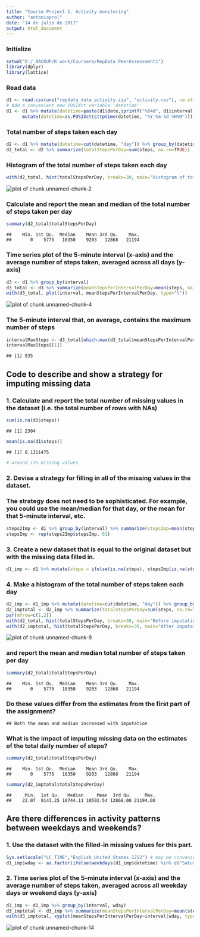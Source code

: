 ```yaml
---
title: "Course Project 1. Activity monitoring"
author: "antonioprol"
date: "14 de julio de 2017"
output: html_document
---
```




### Initialize

```r
setwd("D:/_BACKUP/R_work/Coursera/RepData_PeerAssessment1")
library(dplyr)
library(lattice)
```

### Read data

```r
d1 <- read.csv(unz("repdata_data_activity.zip", "activity.csv"), na.strings = "NA", stringsAsFactors = FALSE)
# Add a convenient new POSIXct variable 'datetime'
d1 <- d1 %>% mutate(datetime=paste(d1$date,sprintf("%04d", d1$interval),sep=" ")) %>%
      mutate(datetime=as.POSIXct(strptime(datetime, "%Y-%m-%d %H%M")))
```

### Total number of steps taken each day

```r
d2 <- d1 %>% mutate(datetime=cut(datetime, "day")) %>% group_by(datetime)
d2_total <- d2 %>% summarize(totalStepsPerDay=sum(steps, na.rm=TRUE))
```

### Histogram of the total number of steps taken each day

```r
with(d2_total, hist(totalStepsPerDay, breaks=30, main="Histogram of total steps taken each day"))
```

![plot of chunk unnamed-chunk-2](figure/unnamed-chunk-2-1.png)

### Calculate and report the mean and median of the total number of steps taken per day

```r
summary(d2_total$totalStepsPerDay)
```

```
##    Min. 1st Qu.  Median    Mean 3rd Qu.    Max. 
##       0    5775   10350    9203   12868   21194
```

### Time series plot of the 5-minute interval (x-axis) and the average number of steps taken, averaged across all days (y-axis)

```r
d3 <- d1 %>% group_by(interval)
d3_total <- d3 %>% summarize(meanStepsPerIntervalPerDay=mean(steps, na.rm=TRUE))
with(d3_total, plot(interval, meanStepsPerIntervalPerDay, type="l"))
```

![plot of chunk unnamed-chunk-4](figure/unnamed-chunk-4-1.png)

### The 5-minute interval that, on average, contains the maximum number of steps

```r
intervalMaxSteps <- d3_total[which.max(d3_total$meanStepsPerIntervalPerDay),"interval"]
intervalMaxSteps[[1]]
```

```
## [1] 835
```

## Code to describe and show a strategy for imputing missing data
### 1. Calculate and report the total number of missing values in the dataset (i.e. the total number of rows with NAs)

```r
sum(is.na(d1$steps))
```

```
## [1] 2304
```

```r
mean(is.na(d1$steps))
```

```
## [1] 0.1311475
```

```r
# around 13% missing values
```

### 2. Devise a strategy for filling in all of the missing values in the dataset.
### The strategy does not need to be sophisticated. For example, you could use the mean/median for that day, or the mean for that 5-minute interval, etc.

```r
steps2Imp <- d1 %>% group_by(interval) %>% summarize(stepsImp=mean(steps, na.rm=TRUE))
stepsImp <- rep(steps2Imp$stepsImp, 61)
```

### 3. Create a new dataset that is equal to the original dataset but with the missing data filled in.

```r
d1_imp <- d1 %>% mutate(steps = ifelse(is.na(steps), stepsImp[is.na(steps)], steps))
```

### 4. Make a histogram of the total number of steps taken each day

```r
d2_imp <- d1_imp %>% mutate(datetime=cut(datetime, "day")) %>% group_by(datetime)
d2_imptotal <- d2_imp %>% summarize(totalStepsPerDay=sum(steps, na.rm=TRUE))
par(mfrow=c(1,2))
with(d2_total, hist(totalStepsPerDay, breaks=30, main="Before imputation"))
with(d2_imptotal, hist(totalStepsPerDay, breaks=30, main="After imputation"))
```

![plot of chunk unnamed-chunk-9](figure/unnamed-chunk-9-1.png)

### and report the mean and median total number of steps taken per day

```r
summary(d2_total$totalStepsPerDay)
```

```
##    Min. 1st Qu.  Median    Mean 3rd Qu.    Max. 
##       0    5775   10350    9203   12868   21194
```

### Do these values differ from the estimates from the first part of the assignment?

```
## Both the mean and median increased with imputation
```

### What is the impact of imputing missing data on the estimates of the total daily number of steps?

```r
summary(d2_total$totalStepsPerDay)
```

```
##    Min. 1st Qu.  Median    Mean 3rd Qu.    Max. 
##       0    5775   10350    9203   12868   21194
```

```r
summary(d2_imptotal$totalStepsPerDay)
```

```
##     Min.  1st Qu.   Median     Mean  3rd Qu.     Max. 
##    22.07  9143.25 10744.11 10592.54 12868.00 21194.00
```

## Are there differences in activity patterns between weekdays and weekends?
### 1. Use the dataset with the filled-in missing values for this part.

```r
Sys.setlocale("LC_TIME","English_United States.1252") # may be convenient
d1_imp$wday <- as.factor(ifelse(weekdays(d1_imp$datetime) %in% c("Saturday", "Sunday"), "weekend", "weekday"))
```

### 2. Time series plot of the 5-minute interval (x-axis) and the average number of steps taken, averaged across all weekday days or weekend days (y-axis)

```r
d3_imp <- d1_imp %>% group_by(interval, wday)
d3_imptotal <- d3_imp %>% summarize(meanStepsPerIntervalPerDay=mean(steps, na.rm=TRUE))
with(d3_imptotal, xyplot(meanStepsPerIntervalPerDay~interval|wday, type="l", layout=c(1,2)))
```

![plot of chunk unnamed-chunk-14](figure/unnamed-chunk-14-1.png)

